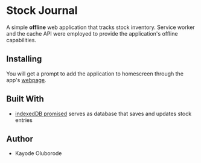 # Stock Journal
A simple **offline** web application that tracks stock inventory. 
Service worker and the cache API were employed to provide the application's offline capabilities.

## Installing
You will get a prompt to add the application to homescreen through the app's [webpage](https://kaytbode.github.io/Stock-Journal/).

## Built With
* [indexedDB promised](https://github.com/jakearchibald/idb) serves as database that saves and updates stock entries

## Author
* Kayode Oluborode
